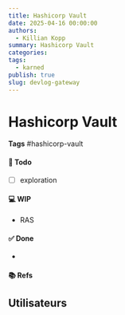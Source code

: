 ```yaml
---
title: Hashicorp Vault
date: 2025-04-16 00:00:00
authors:
  - Killian Kopp
summary: Hashicorp Vault
categories: 
tags:
  - karned
publish: true
slug: devlog-gateway
---
```

# Hashicorp Vault
**Tags** #hashicorp-vault 
#### 📓 Todo
- [ ] exploration

#### 💻 WIP
- RAS

#### ✅ Done
- 

#### 📚 Refs

## Utilisateurs
